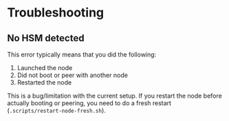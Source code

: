 # Troubleshooting

## No HSM detected

This error typically means that you did the following:
1. Launched the node
2. Did not boot or peer with another node
3. Restarted the node

This is a bug/limitation with the current setup. If you restart the node before actually booting or peering, you need to do a fresh restart (`.scripts/restart-node-fresh.sh`).
